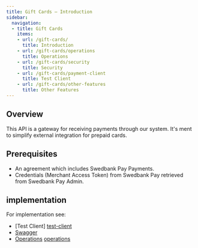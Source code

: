 ```yaml
---
title: Gift Cards – Introduction
sidebar:
  navigation:
  - title: Gift Cards
    items:
    - url: /gift-cards/
      title: Introduction
    - url: /gift-cards/operations
      title: Operations
    - url: /gift-cards/security
      title: Security
    - url: /gift-cards/payment-client
      title: Test Client
    - url: /gift-cards/other-features
      title: Other Features
---
```


## Overview

This API is a gateway for receiving payments through our system. It's ment to
simplify external integration for prepaid cards.

## Prerequisites

* An agreement which includes Swedbank Pay Payments.
* Credentials (Merchant Access Token) from Swedbank Pay retrieved from Swedbank
  Pay Admin.

## implementation

For implementation see:

* [Test Client] [test-client]
* [Swagger][swagger]
* [Operations] [operations]

[test-client]: /gift-cards/payment-client
[operations]: /gift-cards/operations
[swagger]: https://stage-evc.payex.com/payment-api/swagger-ui.html
